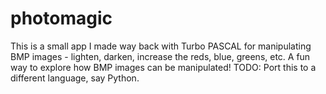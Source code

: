 # photomagic
This is a small app I made way back with Turbo PASCAL for manipulating BMP images - lighten, darken, increase the reds, blue, greens, etc. A fun way to explore how BMP images can be manipulated! TODO: Port this to a different language, say Python.
